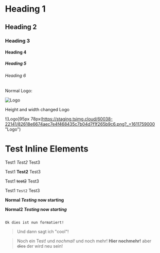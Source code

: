 # Heading 1
## Heading 2
### Heading 3
#### Heading 4
##### Heading 5
###### Heading 6


Normal Logo:

![Logo](https://staging.tsimg.cloud/60038-22141/82618e6674aec7e4f468435c7b04d7f1f265b9c6.png?_=1611759000 "Logo")

Height and width changed Logo

![Logo]95px 78px(https://staging.tsimg.cloud/60038-22141/82618e6674aec7e4f468435c7b04d7f1f265b9c6.png?_=1611759000 "Logo")


# Test Inline Elements

Test1 *Test2* Test3

Test1 **Test2** Test3

Test1 ~~test2~~ Test3

Test1 `Test2` Test3

**Normal *Testing* now starting**

**Normal2 *Testing* now *starting***



```html

Ok dies ist nun formatiert!

```

> Und dann sagt ich "cool"!

> Noch ein Test! und *nochmal!* und noch mehr! **Hier nochmehr!** aber ~~dies~~ der wird neu sein!



